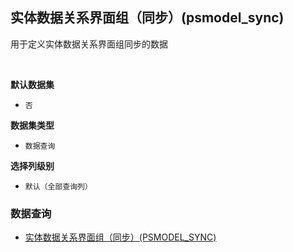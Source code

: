 ## 实体数据关系界面组（同步）(psmodel_sync) <!-- {docsify-ignore-all} -->

用于定义实体数据关系界面组同步的数据

<br>
<p class="panel-title"><b>默认数据集</b></p>

* `否`

<p class="panel-title"><b>数据集类型</b></p>

* `数据查询`

<p class="panel-title"><b>选择列级别</b></p>

* `默认（全部查询列）`




### 数据查询
  * [实体数据关系界面组（同步）(PSMODEL_SYNC)](module/Base/view_theme_setting/query/psmodel_sync)
